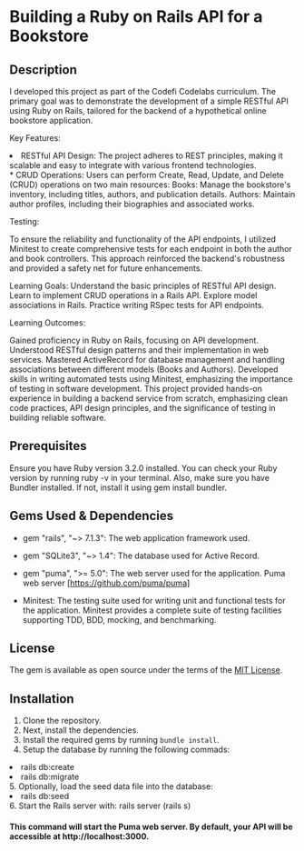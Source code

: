 
# Building a Ruby on Rails API for a Bookstore

## Description

I developed this project as part of the Codefi Codelabs curriculum. The primary goal was to demonstrate the development of a simple RESTful API using Ruby on Rails, tailored for the backend of a hypothetical online bookstore application.

Key Features:

<li>RESTful API Design: The project adheres to REST principles, making it scalable and easy to integrate with various frontend technologies.</li>
* CRUD Operations: Users can perform Create, Read, Update, and Delete (CRUD) operations on two main resources:
Books: Manage the bookstore's inventory, including titles, authors, and publication details.
Authors: Maintain author profiles, including their biographies and associated works.

Testing:

To ensure the reliability and functionality of the API endpoints, I utilized Minitest to create comprehensive tests for each endpoint in both the author and book controllers. This approach reinforced the backend's robustness and provided a safety net for future enhancements.

Learning Goals:
Understand the basic principles of RESTful API design.
Learn to implement CRUD operations in a Rails API.
Explore model associations in Rails.
Practice writing RSpec tests for API endpoints.

Learning Outcomes:

Gained proficiency in Ruby on Rails, focusing on API development.
Understood RESTful design patterns and their implementation in web services.
Mastered ActiveRecord for database management and handling associations between different models (Books and Authors).
Developed skills in writing automated tests using Minitest, emphasizing the importance of testing in software development.
This project provided hands-on experience in building a backend service from scratch, emphasizing clean code practices, API design principles, and the significance of testing in building reliable software.

## Prerequisites
Ensure you have Ruby version 3.2.0 installed. You can check your Ruby version by running ruby -v in your terminal. Also, make sure you have Bundler installed. If not, install it using gem install bundler.

## Gems Used & Dependencies
* gem "rails", "~> 7.1.3": The web application framework used.

* gem "SQLite3", "~> 1.4": The database used for Active Record.

* gem "puma", ">= 5.0": The web server used for the application.
Puma web server [https://github.com/puma/puma]

* Minitest: The testing suite used for writing unit and functional tests for the application. Minitest provides a complete suite of testing facilities supporting TDD, BDD, mocking, and benchmarking.

## License

The gem is available as open source under the terms of the [MIT License](https://opensource.org/licenses/MIT).

## Installation

1. Clone the repository.
2. Next, install the dependencies.
3. Install the required gems by running `bundle install`.
4. Setup the database by running the following commads:
<li>rails db:create</li>
<li>rails db:migrate</li>
5. Optionally, load the seed data file into the database:
<li>rails db:seed</li>
6. Start the Rails server with: rails server (rails s)
<h4>This command will start the Puma web server. By default, your API will be accessible at http://localhost:3000.</h4>






